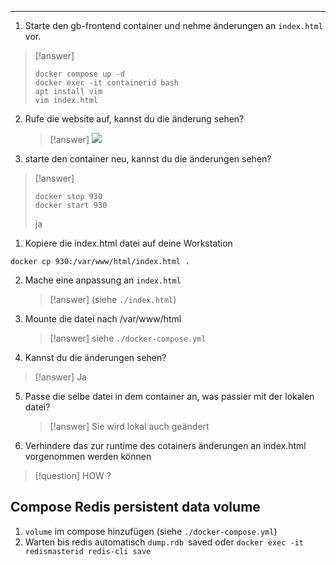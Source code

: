 ****

1. Starte den gb-frontend container und nehme änderungen an `index.html` vor.
   
>[!answer]
>```
>docker compose up -d
>docker exec -it containerid bash
>apt install vim
>vim index.html
>```

2. Rufe die website auf, kannst du die änderung sehen?
   
   >[!answer]
   >![](Pasted%20image%2020230613132301.png)
   
3. starte den container neu, kannst du die änderungen sehen?
>[!answer]
>```
>docker stop 930
>docker start 930
>```
>ja


1. Kopiere die index.html datei auf deine Workstation
   
```
docker cp 930:/var/www/html/index.html .
```

2. Mache eine anpassung an `index.html` 
   >[!answer]
   >(siehe `./index.html`)

3. Mounte die datei nach /var/www/html 
   >[!answer]
   >siehe `./docker-compose.yml` 

4. Kannst du die änderungen sehen?
>[!answer]
>Ja

5. Passe die selbe datei in dem container an, was passier mit der lokalen datei?
   
   >[!answer]
   >Sie wird lokal auch geändert
   
6. Verhindere das zur runtime des cotainers änderungen an index.html vorgenommen werden können
>[!question] HOW ?

## Compose Redis persistent data volume

1. `volume` im compose hinzufügen (siehe `./docker-compose.yml`)
2. Warten bis redis automatisch `dump.rdb `saved oder `docker exec -it redismasterid redis-cli save`



